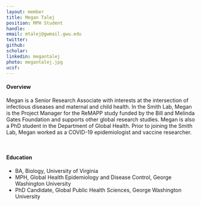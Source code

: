```yaml
---
layout: member
title: Megan Talej
position: MPH Student
handle: 
email: mtalej@gwmail.gwu.edu
twitter:
github:
scholar: 
linkedin: megantalej
photo: megantalej.jpg
ucsf: 
---
```


<section class="container">
<div class="col-lg-8 col-md-8 col-sm-12 col-xs-12 col-lg-2-offset col-md-offset-2">
<h4>Overview</h4>
<p>Megan is a Senior Research Associate with interests at the intersection of infectious diseases and maternal and child health. In the Smith Lab, Megan is the Project Manager for the ReMAPP study funded by the Bill and Melinda Gates Foundation and supports other global research studies. Megan is also a PhD student in the Department of Global Health. Prior to joining the Smith Lab, Megan worked as a COVID-19 epidemiologist and vaccine researcher.</p>
<div class="bx space4">&nbsp;
</div>
<h4>Education</h4>
<ul>
<li>BA, Biology, University of Virginia</li>
<li>MPH, Global Health Epidemiology and Disease Control, George Washington University</li>
<li>PhD Candidate, Global Public Health Sciences, George Washington University</li>
</ul>
</div>
</section>